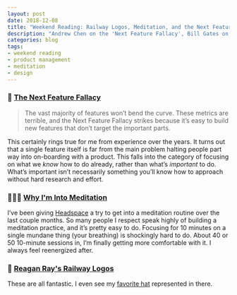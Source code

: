 ```yaml
---
layout: post
date: 2018-12-08
title: "Weekend Reading: Railway Logos, Meditation, and the Next Feature Fallacy"
description: "Andrew Chen on the 'Next Feature Fallacy', Bill Gates on meditation, and some cool railway logo redesigns."
categories: blog
tags:
- weekend reading
- product management
- meditation
- design
---
```


### 🔩 [The Next Feature Fallacy](https://andrewchen.co/the-next-feature-fallacy-the-fallacy-that-the-next-new-feature-will-suddenly-make-people-use-your-product/ "Next Feature Fallacy")

> The vast majority of features won’t bend the curve. These metrics are terrible, and the Next Feature Fallacy strikes because it’s easy to build new features that don’t target the important parts.

This certainly rings true for me from experience over the years. It turns out that a single feature itself is far from the main problem halting people part way into on-boarding with a product. This falls into the category of focusing on what we _know_ how to do already, rather than what’s _important_ to do. What’s important isn’t necessarily something you’ll know how to approach without hard research and effort.

### 🧘🏻‍♂️ [Why I'm Into Meditation](https://www.gatesnotes.com/Books/The-Headspace-Guide-to-Meditation-and-Mindfulness "Bill Gates Meditation")

I’ve been giving [Headspace](https://www.headspace.com/ "Headspace") a try to get into a meditation routine over the last couple months. So many people I respect speak highly of building a meditation practice, and it’s pretty easy to do. Focusing for 10 minutes on a single mundane thing (your breathing) is shockingly hard to do. About 40 or 50 10-minute sessions in, I’m finally getting more comfortable with it. I always feel reenergized after.

### 🚂 [Reagan Ray's Railway Logos](http://reaganray.com/2018/02/20/railway-logos.html "Railway Logos")

These are all fantastic. I even see my [favorite hat](https://www.instagram.com/p/Bl4IQCnhgcN/ "Canadian Pacific") represented in there.
